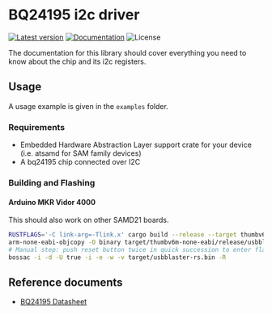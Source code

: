 # BQ24195 i2c driver

[![Latest version](https://img.shields.io/crates/v/bq24195.svg)](https://crates.io/crates/bq24195)
[![Documentation](https://docs.rs/usbd-blaster/badge.svg)](https://docs.rs/bq24195)
![License](https://img.shields.io/crates/l/bq24195.svg)

The documentation for this library should cover everything you need to know about the chip and its i2c registers.

## Usage

A usage example is given in the `examples` folder.

### Requirements

* Embedded Hardware Abstraction Layer support crate for your device (i.e. atsamd for SAM family devices)
* A bq24195 chip connected over I2C

### Building and Flashing


#### Arduino MKR Vidor 4000

This should also work on other SAMD21 boards.

```bash
RUSTFLAGS='-C link-arg=-Tlink.x' cargo build --release --target thumbv6m-none-eabi --example arduino_mkrvidor4000
arm-none-eabi-objcopy -O binary target/thumbv6m-none-eabi/release/usbblaster-rs target/usbblaster-rs.bin
# Manual step: push reset button twice in quick succession to enter flash mode
bossac -i -d -U true -i -e -w -v target/usbblaster-rs.bin -R
```

## Reference documents

* [BQ24195 Datasheet](https://www.ti.com/lit/ds/symlink/bq24195l.pdf)


